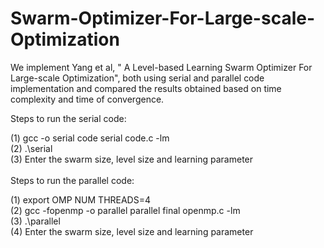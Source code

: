 # Swarm-Optimizer-For-Large-scale-Optimization
We implement Yang et al, " A Level-based Learning Swarm Optimizer For Large-scale Optimization", both using serial and parallel code implementation and compared the results obtained based on time complexity and time of convergence. 


Steps to run the serial code:

(1) gcc -o serial code serial code.c -lm </br>
(2) .\serial </br>
(3) Enter the swarm size, level size and learning parameter </br>
</br>
Steps to run the parallel code:

(1) export OMP NUM THREADS=4 </br>
(2) gcc -fopenmp -o parallel parallel final openmp.c -lm </br>
(3) .\parallel </br>
(4) Enter the swarm size, level size and learning parameter </br>
